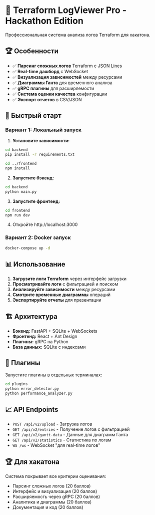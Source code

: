 # 🚀 Terraform LogViewer Pro - Hackathon Edition

Профессиональная система анализа логов Terraform для хакатона.

## 🏆 Особенности

- ✅ **Парсинг сложных логов** Terraform с JSON Lines
- ✅ **Real-time дашборд** с WebSocket
- ✅ **Визуализация зависимостей** между ресурсами  
- ✅ **Диаграммы Ганта** для временного анализа
- ✅ **gRPC плагины** для расширяемости
- ✅ **Система оценки качества** конфигурации
- ✅ **Экспорт отчетов** в CSV/JSON

## 🚀 Быстрый старт

### Вариант 1: Локальный запуск

1. **Установите зависимости:**
```bash
cd backend
pip install -r requirements.txt

cd ../frontend  
npm install
```

2. **Запустите бэкенд:**

```bash
cd backend
python main.py
```

3. **Запустите фронтенд:**

```bash
cd frontend
npm run dev
```

4. Откройте http://localhost:3000

### Вариант 2: Docker запуск

```bash
docker-compose up -d
```

## 📊 Использование

1. **Загрузите логи Terraform** через интерфейс загрузки
2. **Просматривайте логи** с фильтрацией и поиском
3. **Анализируйте зависимости** между ресурсами
4. **Смотрите временные диаграммы** операций
5. **Экспортируйте отчеты** для презентации

## 🏗️ Архитектура

- **Бэкенд:** FastAPI + SQLite + WebSockets
- **Фронтенд:** React + Ant Design
- **Плагины:** gRPC на Python
- **База данных:** SQLite с индексами

## 🔌 Плагины

Запустите плагины в отдельных терминалах:

```bash
cd plugins
python error_detector.py
python performance_analyzer.py
```

## 📈 API Endpoints

- `POST /api/v2/upload` - Загрузка логов
- `GET /api/v2/entries` - Получение логов с фильтрацией
- `GET /api/v2/gantt-data` - Данные для диаграмм Ганта
- `GET /api/v2/statistics` - Статистика по логам
- `WS /ws` - WebSocket "для real-time логов"

## 🏆 Для хакатона

Система покрывает все критерии оценивания:
- Парсинг сложных логов (20 баллов)
- Интерфейс и визуализация (20 баллов)
- Расширяемость через gRPC (20 баллов) 
- Аналитика и диаграммы (20 баллов)
- Документация и код (20 баллов)